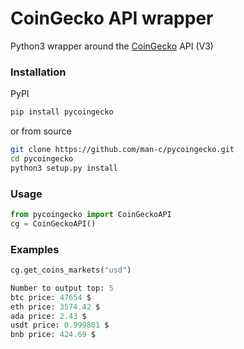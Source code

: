 # CoinGecko API wrapper

Python3 wrapper around the [CoinGecko](https://www.coingecko.com/) API (V3)

### Installation

PyPI

```bash
pip install pycoingecko
```

or from source

```bash
git clone https://github.com/man-c/pycoingecko.git
cd pycoingecko
python3 setup.py install
```

### Usage

```python
from pycoingecko import CoinGeckoAPI
cg = CoinGeckoAPI()
```

### Examples
```python
cg.get_coins_markets("usd")

Number to output top: 5
btc price: 47654 $
eth price: 3574.42 $
ada price: 2.43 $
usdt price: 0.999801 $
bnb price: 424.69 $
```
